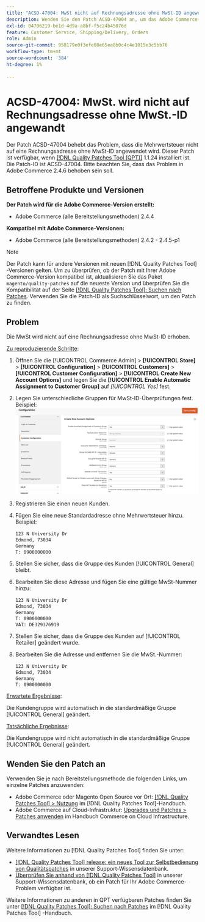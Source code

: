 ```yaml
---
title: "ACSD-47004: MwSt nicht auf Rechnungsadresse ohne MwSt-ID angewendet"
description: Wenden Sie den Patch ACSD-47004 an, um das Adobe Commerce-Problem zu beheben, bei dem die MwSt nicht auf eine Rechnungsadresse ohne MwSt-ID angewendet wird.
exl-id: 04706219-be1d-4d9a-a8bf-f5c24b45076d
feature: Customer Service, Shipping/Delivery, Orders
role: Admin
source-git-commit: 958179e0f3efe08e65ea8b0c4c4e1015e3c5bb76
workflow-type: tm+mt
source-wordcount: '384'
ht-degree: 1%

---
```


# ACSD-47004: MwSt. wird nicht auf Rechnungsadresse ohne MwSt.-ID angewandt

Der Patch ACSD-47004 behebt das Problem, dass die Mehrwertsteuer nicht auf eine Rechnungsadresse ohne MwSt-ID angewendet wird. Dieser Patch ist verfügbar, wenn [[!DNL Quality Patches Tool (QPT)]](/help/announcements/adobe-commerce-announcements/magento-quality-patches-released-new-tool-to-self-serve-quality-patches.md) 1.1.24 installiert ist. Die Patch-ID ist ACSD-47004. Bitte beachten Sie, dass das Problem in Adobe Commerce 2.4.6 behoben sein soll.

## Betroffene Produkte und Versionen

**Der Patch wird für die Adobe Commerce-Version erstellt:**

* Adobe Commerce (alle Bereitstellungsmethoden) 2.4.4

**Kompatibel mit Adobe Commerce-Versionen:**

* Adobe Commerce (alle Bereitstellungsmethoden) 2.4.2 - 2.4.5-p1

>[!NOTE]
>
>Der Patch kann für andere Versionen mit neuen [!DNL Quality Patches Tool] -Versionen gelten. Um zu überprüfen, ob der Patch mit Ihrer Adobe Commerce-Version kompatibel ist, aktualisieren Sie das Paket `magento/quality-patches` auf die neueste Version und überprüfen Sie die Kompatibilität auf der Seite [[!DNL Quality Patches Tool]: Suchen nach Patches](https://experienceleague.adobe.com/tools/commerce-quality-patches/index.html). Verwenden Sie die Patch-ID als Suchschlüsselwort, um den Patch zu finden.

## Problem

Die MwSt wird nicht auf eine Rechnungsadresse ohne MwSt-ID erhoben.

<u>Zu reproduzierende Schritte</u>:

1. Öffnen Sie die [!UICONTROL Commerce Admin] > **[!UICONTROL Store]** > **[!UICONTROL Configuration]** > **[!UICONTROL Customers]** > **[!UICONTROL Customer Configuration]** > **[!UICONTROL Create New Account Options]** und legen Sie die **[!UICONTROL Enable Automatic Assignment to Customer Group]** auf *[!UICONTROL Yes]* fest.
1. Legen Sie unterschiedliche Gruppen für MwSt-ID-Überprüfungen fest. Beispiel:
   ![VAT-ID-validations](/help/support-tools/patches-available-in-qpt-tool/assets/vat-id-validations.png)
1. Registrieren Sie einen neuen Kunden.
1. Fügen Sie eine neue Standardadresse ohne Mehrwertsteuer hinzu. Beispiel:

   ```
   123 N University Dr
   Edmond, 73034
   Germany
   T: 0900000000
   ```

1. Stellen Sie sicher, dass die Gruppe des Kunden [!UICONTROL General] bleibt.
1. Bearbeiten Sie diese Adresse und fügen Sie eine gültige MwSt-Nummer hinzu:

   ```
   123 N University Dr
   Edmond, 73034
   Germany
   T: 0900000000
   VAT: DE329376919
   ```

1. Stellen Sie sicher, dass die Gruppe des Kunden auf [!UICONTROL Retailer] geändert wurde.
1. Bearbeiten Sie die Adresse und entfernen Sie die MwSt.-Nummer:

   ```
   123 N University Dr
   Edmond, 73034
   Germany
   T: 0900000000
   ```

<u>Erwartete Ergebnisse</u>:

Die Kundengruppe wird automatisch in die standardmäßige Gruppe [!UICONTROL General] geändert.

<u>Tatsächliche Ergebnisse</u>:

Die Kundengruppe wird nicht automatisch in die standardmäßige Gruppe [!UICONTROL General] geändert.

## Wenden Sie den Patch an

Verwenden Sie je nach Bereitstellungsmethode die folgenden Links, um einzelne Patches anzuwenden:

* Adobe Commerce oder Magento Open Source vor Ort: [[!DNL Quality Patches Tool] > Nutzung](https://experienceleague.adobe.com/docs/commerce-operations/tools/quality-patches-tool/usage.html) im [!DNL Quality Patches Tool]-Handbuch.
* Adobe Commerce auf Cloud-Infrastruktur: [Upgrades und Patches > Patches anwenden](https://experienceleague.adobe.com/docs/commerce-cloud-service/user-guide/develop/upgrade/apply-patches.html) im Handbuch Commerce on Cloud Infrastructure.

## Verwandtes Lesen

Weitere Informationen zu [!DNL Quality Patches Tool] finden Sie unter:

* [[!DNL Quality Patches Tool] release: ein neues Tool zur Selbstbedienung von Qualitätspatches](/help/announcements/adobe-commerce-announcements/magento-quality-patches-released-new-tool-to-self-serve-quality-patches.md) in unserer Support-Wissensdatenbank.
* [Überprüfen Sie anhand von  [!DNL Quality Patches Tool]](/help/support-tools/patches-available-in-qpt-tool/check-patch-for-magento-issue-with-magento-quality-patches.md) in unserer Support-Wissensdatenbank, ob ein Patch für Ihr Adobe Commerce-Problem verfügbar ist.

Weitere Informationen zu anderen in QPT verfügbaren Patches finden Sie unter [[!DNL Quality Patches Tool]: Suchen nach Patches](https://experienceleague.adobe.com/tools/commerce-quality-patches/index.html) im [!DNL Quality Patches Tool] -Handbuch.
